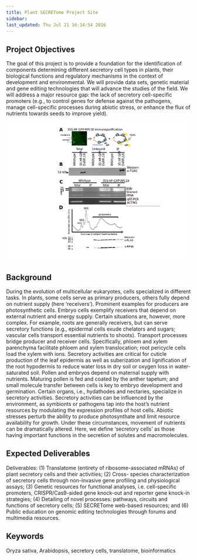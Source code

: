 ```yaml
---
title: Plant SECRETome Project Site
sidebar: 
last_updated: Thu Jul 21 16:14:54 2016
---
```


## Project Objectives

The goal of this project is to provide a foundation for the identification of
components determining different secretory cell types in plants, their
biological functions and regulatory mechanisms in the context of development
and environmental. We will provide data sets, genetic material and gene editing
technologies that will advance the studies of the field. We will address a
major resource gap: the lack of secretory cell-specific promoters (e.g., to
control genes for defense against the pathogens, manage cell-specific processes
during abiotic stress, or enhance the flux of nutrients towards seeds to
improve yield). 

<img title="cshlrnaseqlogo" src="mydoc/plantsecretome/logo.png"><img/>

## Background

During the evolution of multicellular eukaryotes, cells specialized in
different tasks. In plants, some cells serve as primary producers, others fully
depend on nutrient supply (here ‘receivers’). Prominent examples for producers
are photosynthetic cells. Embryo cells exemplify receivers that depend on
external nutrient and energy supply. Certain situations are, however, more
complex. For example, roots are generally receivers, but can serve secretory
functions (e.g., epidermal cells exude chelators and sugars; vascular cells
transport essential nutrients to shoots). Transport processes bridge producer
and receiver cells. Specifically, phloem and xylem parenchyma facilitate phloem
and xylem translocation; root pericycle cells load the xylem with ions.
Secretory activities are critical for cuticle production of the leaf epidermis
as well as suberization and lignification of the root hypodermis to reduce
water loss in dry soil or oxygen loss in water-saturated soil. Pollen and
embryos depend on maternal supply with nutrients. Maturing pollen is fed and
coated by the anther tapetum; and small molecule transfer between cells is key
to embryo development and germination. Certain organs, i.e., hydathodes and
nectaries, specialize in secretory activities. Secretory activities can be
influenced by the environment, as symbionts or pathogens tap into the host’s
nutrient resources by modulating the expression profiles of host cells. Abiotic
stresses perturb the ability to produce photosynthate and limit resource
availability for growth. Under these circumstances, movement of nutrients can
be dramatically altered. Here, we define ‘secretory cells’ as those having
important functions in the secretion of solutes and macromolecules.

## Expected Deliverables

Deliverables: (1) Translatome (entirety of ribosome-associated mRNAs) of plant
secretory cells and their activities; (2) Cross- species characterization of
secretory cells through non-invasive gene profiling and physiological assays;
(3) Genetic resources for functional analyses, i.e. cell-specific promoters,
CRISPR/Cas9-aided gene knock-out and reporter gene knock-in strategies; (4)
Detailing of novel processes: pathways, circuits and functions of secretory
cells; (5) SECRETome web-based resources; and (6) Public education on genomic
editing technologies through forums and multimedia resources.

## Keywords

Oryza sativa, Arabidopsis, secretory cells, translatome, bioinformatics





